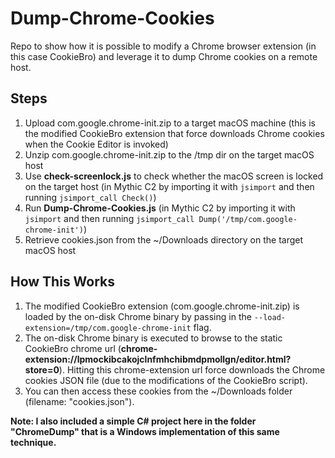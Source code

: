 # Dump-Chrome-Cookies
Repo to show how it is possible to modify a Chrome browser extension (in this case CookieBro) and leverage it to dump Chrome cookies on a remote host. 

## Steps
1. Upload com.google.chrome-init.zip to a target macOS machine (this is the modified CookieBro extension that force downloads Chrome cookies when the Cookie Editor is invoked)
2. Unzip com.google.chrome-init.zip to the /tmp dir on the target macOS host
3. Use **check-screenlock.js** to check whether the macOS screen is locked on the target host (in Mythic C2 by importing it with `jsimport` and then running `jsimport_call Check()`)
4. Run **Dump-Chrome-Cookies.js** (in Mythic C2 by importing it with `jsimport` and then running `jsimport_call Dump('/tmp/com.google-chrome-init')`) 
5. Retrieve cookies.json from the ~/Downloads directory on the target macOS host

## How This Works
1. The modified CookieBro extension (com.google.chrome-init.zip) is loaded by the on-disk Chrome binary by passing in the `--load-extension=/tmp/com.google-chrome-init` flag. 
2. The on-disk Chrome binary is executed to browse to the static CookieBro chrome url (**chrome-extension://lpmockibcakojclnfmhchibmdpmollgn/editor.html?store=0**). Hitting this chrome-extension url force downloads the Chrome cookies JSON file (due to the modifications of the CookieBro script). 
3. You can then access these cookies from the ~/Downloads folder (filename: "cookies.json").

**Note: I also included a simple C# project here in the folder "ChromeDump" that is a Windows implementation of this same technique.**

